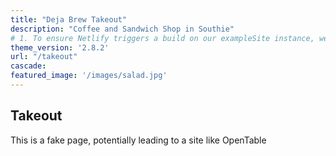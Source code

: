 ```yaml
---
title: "Deja Brew Takeout"
description: "Coffee and Sandwich Shop in Southie"
# 1. To ensure Netlify triggers a build on our exampleSite instance, we need to change a file in the exampleSite directory.
theme_version: '2.8.2'
url: "/takeout"
cascade:
featured_image: '/images/salad.jpg'
---
```


## Takeout

This is a fake page, potentially leading to a site like OpenTable